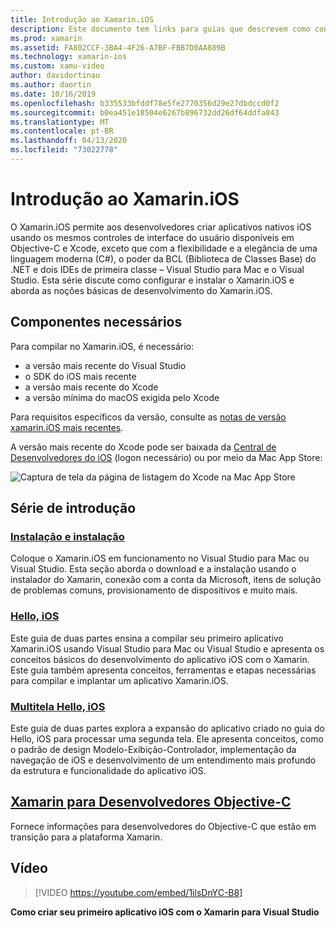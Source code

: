 ```yaml
---
title: Introdução ao Xamarin.iOS
description: Este documento tem links para guias que descrevem como configurar o Xamarin.iOS e como criar seu primeiro aplicativo, além de fornecer informações sobre o Xamarin para desenvolvedores de Objective-C.
ms.prod: xamarin
ms.assetid: FA802CCF-3BA4-4F26-A7BF-FBB7D0AA889B
ms.technology: xamarin-ios
ms.custom: xamu-video
author: davidortinau
ms.author: daortin
ms.date: 10/16/2019
ms.openlocfilehash: b335533bfddf78e5fe2770356d29e27dbdccd0f2
ms.sourcegitcommit: b0ea451e18504e6267b896732dd26df64ddfa843
ms.translationtype: MT
ms.contentlocale: pt-BR
ms.lasthandoff: 04/13/2020
ms.locfileid: "73022778"
---
```

# <a name="get-started-with-xamarinios"></a>Introdução ao Xamarin.iOS

O Xamarin.iOS permite aos desenvolvedores criar aplicativos nativos iOS usando os mesmos controles de interface do usuário disponíveis em Objective-C e Xcode, exceto que com a flexibilidade e a elegância de uma linguagem moderna (C#), o poder da BCL (Biblioteca de Classes Base) do .NET e dois IDEs de primeira classe – Visual Studio para Mac e o Visual Studio. Esta série discute como configurar e instalar o Xamarin.iOS e aborda as noções básicas de desenvolvimento do Xamarin.iOS.

## <a name="required-components"></a>Componentes necessários

Para compilar no Xamarin.iOS, é necessário:

- a versão mais recente do Visual Studio
- o SDK do iOS mais recente
- a versão mais recente do Xcode
- a versão mínima do macOS exigida pelo Xcode

Para requisitos específicos da versão, consulte as [notas de versão xamarin.iOS mais recentes](/xamarin/ios/release-notes/).

A versão mais recente do Xcode pode ser baixada da [Central de Desenvolvedores do iOS](https://developer.apple.com/devcenter/ios/index.action#downloads) (logon necessário) ou por meio da Mac App Store:

![Captura de tela da página de listagem do Xcode na Mac App Store](installation/images/xcode.png "Xcode na Mac App Store")

## <a name="getting-started-series"></a>Série de introdução

### <a name="setup-and-installation"></a>[Instalação e instalação](~/ios/get-started/installation/index.md)

Coloque o Xamarin.iOS em funcionamento no Visual Studio para Mac ou Visual Studio. Esta seção aborda o download e a instalação usando o instalador do Xamarin, conexão com a conta da Microsoft, itens de solução de problemas comuns, provisionamento de dispositivos e muito mais.

### <a name="hello-ios"></a>[Hello, iOS](~/ios/get-started/hello-ios/index.md)

Este guia de duas partes ensina a compilar seu primeiro aplicativo Xamarin.iOS usando Visual Studio para Mac ou Visual Studio e apresenta os conceitos básicos do desenvolvimento do aplicativo iOS com o Xamarin. Este guia também apresenta conceitos, ferramentas e etapas necessárias para compilar e implantar um aplicativo Xamarin.iOS.

### <a name="hello-ios-multiscreen"></a>[Multitela Hello, iOS](~/ios/get-started/hello-ios-multiscreen/index.md)

Este guia de duas partes explora a expansão do aplicativo criado no guia do Hello, iOS para processar uma segunda tela. Ele apresenta conceitos, como o padrão de design Modelo-Exibição-Controlador, implementação da navegação de iOS e desenvolvimento de um entendimento mais profundo da estrutura e funcionalidade do aplicativo iOS.

## <a name="xamarin-for-objective-c-developers"></a>[Xamarin para Desenvolvedores Objective-C](objective-c-developers/index.md)

Fornece informações para desenvolvedores do Objective-C que estão em transição para a plataforma Xamarin.

## <a name="video"></a>Vídeo

> [!VIDEO https://youtube.com/embed/1ilsDnYC-B8]

**Como criar seu primeiro aplicativo iOS com o Xamarin para Visual Studio**

